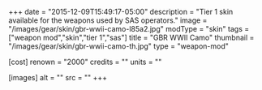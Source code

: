 +++
date = "2015-12-09T15:49:17-05:00"
description = "Tier 1 skin available for the weapons used by SAS operators."
image = "/images/gear/skin/gbr-wwii-camo-l85a2.jpg"
modType = "skin"
tags = ["weapon mod","skin","tier 1","sas"]
title = "GBR WWII Camo"
thumbnail = "/images/gear/skin/gbr-wwii-camo-th.jpg"
type = "weapon-mod"

[cost]
  renown = "2000"
  credits = ""
  units = ""

[images]
  alt = ""
  src = ""
+++
